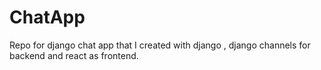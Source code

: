 # ChatApp
Repo for django chat app that I created with django , django channels for backend and react as frontend.
